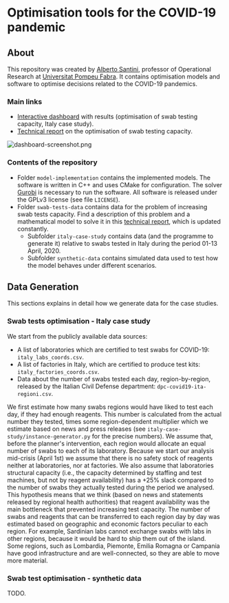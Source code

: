 # Optimisation tools for the COVID-19 pandemic

## About

This repository was created by [Alberto Santini](https://santini.in/), professor of Operational Research at [Universitat Pompeu Fabra](https://upf.edu/).
It contains optimisation models and software to optimise decisions related to the COVID-19 pandemics.

### Main links

* [Interactive dashboard](https://santini.in/covid/) with results (optimisation of swab testing capacity, Italy case study).
* [Technical report](https://santini.in/files/tech-rep-swabs.pdf) on the optimisation of swab testing capacity.

![dashboard-screenshot.png](https://github.com/alberto-santini/covid-optimisation/raw/master/images/dashboard-screenshot.png)

### Contents of the repository

* Folder `model-implementation` contains the implemented models. The software is written in C++ and uses CMake for configuration. The solver [Gurobi](https://www.gurobi.com/) is necessary to run the software. All software is released under the GPLv3 license (see file `LICENSE`).
* Folder `swab-tests-data` contains data for the problem of increasing swab tests capacity. Find a description of this problem and a mathematical model to solve it in this [technical report](https://santini.in/files/tech-rep-swabs.pdf), which is updated constantly.
    * Subfolder `italy-case-study` contains data (and the programme to generate it) relative to swabs tested in Italy during the period 01-13 April, 2020.
    * Subfolder `synthetic-data` contains simulated data used to test how the model behaves under different scenarios.

## Data Generation

This sections explains in detail how we generate data for the case studies.

### Swab tests optimisation - Italy case study

We start from the publicly available data sources:

* A list of laboratories which are certified to test swabs for COVID-19: `italy_labs_coords.csv`.
* A list of factories in Italy, which are certified to produce test kits: `italy_factories_coords.csv`.
* Data about the number of swabs tested each day, region-by-region, released by the Italian Civil Defense department: `dpc-covid19-ita-regioni.csv`.

We first estimate how many swabs regions would have liked to test each day, if they had enough reagents.
This number is calculated from the actual number they tested, times some region-dependent multiplier which we estimate based on news and press releases (see `italy-case-study/instance-generator.py` for the precise numbers).
We assume that, before the planner's intervention, each region would allocate an equal number of swabs to each of its laboratory.
Because we start our analysis mid-crisis (April 1st) we assume that there is no safety stock of reagents neither at laboratories, nor at factories.
We also assume that laboratories structural capacity (i.e., the capacity determined by staffing and test machines, but not by reagent availability) has a +25% slack compared to the number of swabs they actually tested during the period we analysed.
This hypothesis means that we think (based on news and statements released by regional health authorities) that reagent availability was the main bottleneck that prevented increasing test capacity.
The number of swabs and reagents that can be transferred to each region day by day was estimated based on geographic and economic factors peculiar to each region.
For example, Sardinian labs cannot exchange swabs with labs in other regions, because it would be hard to ship them out of the island.
Some regions, such as Lombardia, Piemonte, Emilia Romagna or Campania have good infrastructure and are well-connected, so they are able to move more material.

### Swab test optimisation - synthetic data

TODO.